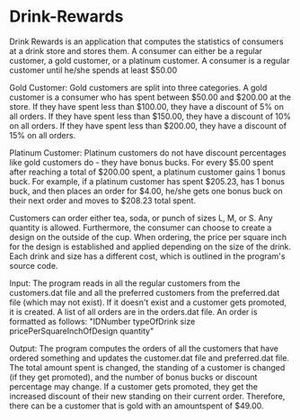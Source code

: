 # Drink-Rewards

Drink Rewards is an application that computes the statistics of consumers at a drink store and stores them. A consumer can either be a regular customer, a gold customer, or a platinum customer. A consumer is a regular customer until he/she spends at least $50.00

Gold Customer:
Gold customers are split into three categories. A gold customer is a consumer who has spent between $50.00 and $200.00 at the store. If they have spent less than $100.00, they have a discount of 5% on all orders. If they have spent less than $150.00, they have a discount of 10% on all orders. If they have spent less than $200.00, they have a discount of 15% on all orders. 

Platinum Customer:
Platinum customers do not have discount percentages like gold customers do - they have bonus bucks. For every $5.00 spent after reaching a total of $200.00 spent, a platinum customer gains 1 bonus buck. For example, if a platinum customer has spent $205.23, has 1 bonus buck, and then places an order for $4.00, he/she gets one bonus buck on their next order and moves to $208.23 total spent.

Customers can order either tea, soda, or punch of sizes L, M, or S. Any quantity is allowed. Furthermore, the consumer can choose to create a design on the outside of the cup. When ordering, the price per square inch for the design is established and applied depending on the size of the drink. Each drink and size has a different cost, which is outlined in the program's source code. 

Input:
The program reads in all the regular customers from the customers.dat file and all the preferred customers from the preferred.dat file (which may not exist). If it doesn't exist and a customer gets promoted, it is created. A list of all orders are in the orders.dat file. An order is formatted as follows: "IDNumber typeOfDrink size pricePerSquareInchOfDesign quantity"

Output:
The program computes the orders of all the customers that have ordered something and updates the customer.dat file and preferred.dat file. The total amount spent is changed, the standing of a customer is changed (if they get promoted), and the number of bonus bucks or discount percentage may change. If a customer gets promoted, they get the increased discount of their new standing on their current order. Therefore, there can be a customer that is gold with an amountspent of $49.00. 
